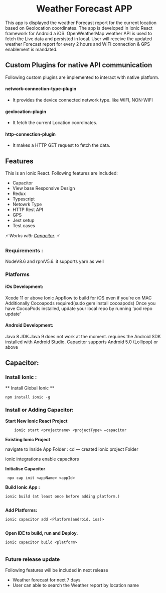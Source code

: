 

<h1 align="center">Weather Forecast APP</h1>
<p align="left">
 This app is displayed the weather Forecast report for the current location based on Geolocation coordinates. 
  The app is developed in Ionic React framework for Android a iOS. OpenWeatherMap weather API is used to fetch the
  Live data and persisted in local. User will receive the updated weather Forecast report for every 2 hours and WIFI
  connection & GPS enablement is mandated.
</p>

## Custom Plugins for native API communication
Following custom plugins are implemented to interact with native platform.

#### network-connection-type-plugin
* It provides the device connected network type. like WIFI, NON-WIFI

#### geolocation-plugin
* It fetch the current Location coordinates.

#### http-connection-plugin
* It makes a HTTP GET request to fetch the data.


## Features
This is an Ionic React. Following features are included:
* Capacitor
* View base Responsive Design
* Redux
* Typescript
* Netowrk Type
* HTTP Rest API
* GPS
* Jest setup
* Test cases



*⚡️ Works with [Capacitor](https://capacitor.ionicframework.com/). ⚡️*

### Requirements :
NodeV8.6  and rpmV5.6. it supports yarn as well

### Platforms

#### iOs Development:
Xcode 11 or above
Ionic Appflow to build for iOS even if you're on MAC
Additionally Cocoapods required(sudo gem install cocoapods)
Once you have CocoaPods installed, update your local repo by running ‘pod repo update’

#### Android Development:
Java 8 JDK.Java 9 does not work at the moment.
requires the Android SDK installed with Android Studio.
Capacitor supports Android 5.0 (Lollipop) or above

## Capacitor:

### Install Ionic :

** Install Global Ionic **
```
npm install ionic -g

```

### Install or Adding Capacitor: 

**Start New Ionic React Project**

```
    ionic start <projectname> <projectType> —capacitor
```



**Existing Ionic Project**

navigate to Inside App Folder : cd <ProjectFolder>  — created ionic project Folder

ionic integrations enable capacitors

**Initialise Capacitor**
```
 npx cap init <appName> <appId>

```
**Build Ionic App :** 

```
ionic build (at least once before adding platform.)
 
```
**Add Platforms:** 

```
ionic capacitor add <Platform(android, ios)>
 
```
**Open IDE to build, run and Deploy.** 
```
ionic capacitor build <platform>
 
```


 
 
### Future release update
Following features will be included in next release
* Weather forecast for next 7 days
* User can able to search the Weather report by location name  

